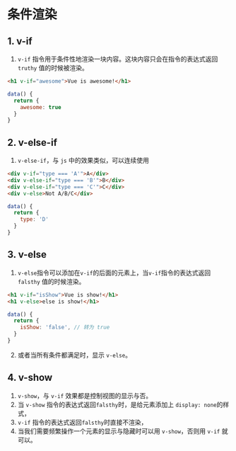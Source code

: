 # 条件渲染

## 1. v-if

1. `v-if` 指令用于条件性地渲染一块内容。这块内容只会在指令的表达式返回 `truthy` 值的时候被渲染。

```html
<h1 v-if="awesome">Vue is awesome!</h1>
```

```js
data() {
  return {
    awesome: true
  }
}
```

## 2. v-else-if

1. `v-else-if`，与 `js` 中的效果类似，可以连续使用

```html
<div v-if="type === 'A'">A</div>
<div v-else-if="type === 'B'">B</div>
<div v-else-if="type === 'C'">C</div>
<div v-else>Not A/B/C</div>
```

```js
data() {
  return {
    type: 'D'
  }
}
```

## 3. v-else

1. `v-else`指令可以添加在`v-if`的后面的元素上，当`v-if`指令的表达式返回 `falsthy` 值的时候渲染。

```html
<h1 v-if="isShow">Vue is show!</h1>
<h1 v-else>else is show!</h1>
```

```js
data() {
  return {
    isShow: 'false', // 转为 true
  }
}
```

2. 或者当所有条件都满足时，显示 `v-else`。

## 4. v-show

1. `v-show`，与 `v-if` 效果都是控制视图的显示与否。
2. 当 `v-show` 指令的表达式返回`falsthy`时，是给元素添加上 `display: none`的样式，
3. `v-if` 指令的表达式返回`falsthy`时直接不渲染，
4. 当我们需要频繁操作一个元素的显示与隐藏时可以用 `v-show`，否则用 `v-if` 就可以。
